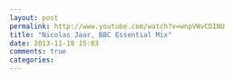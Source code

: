 ```yaml
---
layout: post
permalink: http://www.youtube.com/watch?v=wnpVWvCDINU
title: "Nicolas Jaar, BBC Essential Mix"
date: 2013-11-18 15:03
comments: true
categories: 
---
```

